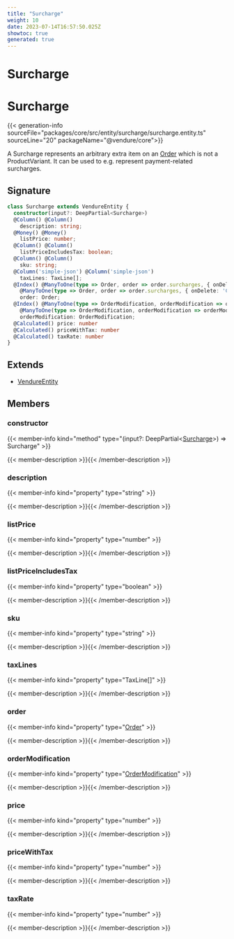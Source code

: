 ```yaml
---
title: "Surcharge"
weight: 10
date: 2023-07-14T16:57:50.025Z
showtoc: true
generated: true
---
```

<!-- This file was generated from the Vendure source. Do not modify. Instead, re-run the "docs:build" script -->

# Surcharge
<div class="symbol">


# Surcharge

{{< generation-info sourceFile="packages/core/src/entity/surcharge/surcharge.entity.ts" sourceLine="20" packageName="@vendure/core">}}

A Surcharge represents an arbitrary extra item on an <a href='/typescript-api/entities/order#order'>Order</a> which is not
a ProductVariant. It can be used to e.g. represent payment-related surcharges.

## Signature

```TypeScript
class Surcharge extends VendureEntity {
  constructor(input?: DeepPartial<Surcharge>)
  @Column() @Column()
    description: string;
  @Money() @Money()
    listPrice: number;
  @Column() @Column()
    listPriceIncludesTax: boolean;
  @Column() @Column()
    sku: string;
  @Column('simple-json') @Column('simple-json')
    taxLines: TaxLine[];
  @Index() @ManyToOne(type => Order, order => order.surcharges, { onDelete: 'CASCADE' }) @Index()
    @ManyToOne(type => Order, order => order.surcharges, { onDelete: 'CASCADE' })
    order: Order;
  @Index() @ManyToOne(type => OrderModification, orderModification => orderModification.surcharges) @Index()
    @ManyToOne(type => OrderModification, orderModification => orderModification.surcharges)
    orderModification: OrderModification;
  @Calculated() price: number
  @Calculated() priceWithTax: number
  @Calculated() taxRate: number
}
```
## Extends

 * <a href='/typescript-api/entities/vendure-entity#vendureentity'>VendureEntity</a>


## Members

### constructor

{{< member-info kind="method" type="(input?: DeepPartial&#60;<a href='/typescript-api/entities/surcharge#surcharge'>Surcharge</a>&#62;) => Surcharge"  >}}

{{< member-description >}}{{< /member-description >}}

### description

{{< member-info kind="property" type="string"  >}}

{{< member-description >}}{{< /member-description >}}

### listPrice

{{< member-info kind="property" type="number"  >}}

{{< member-description >}}{{< /member-description >}}

### listPriceIncludesTax

{{< member-info kind="property" type="boolean"  >}}

{{< member-description >}}{{< /member-description >}}

### sku

{{< member-info kind="property" type="string"  >}}

{{< member-description >}}{{< /member-description >}}

### taxLines

{{< member-info kind="property" type="TaxLine[]"  >}}

{{< member-description >}}{{< /member-description >}}

### order

{{< member-info kind="property" type="<a href='/typescript-api/entities/order#order'>Order</a>"  >}}

{{< member-description >}}{{< /member-description >}}

### orderModification

{{< member-info kind="property" type="<a href='/typescript-api/entities/order-modification#ordermodification'>OrderModification</a>"  >}}

{{< member-description >}}{{< /member-description >}}

### price

{{< member-info kind="property" type="number"  >}}

{{< member-description >}}{{< /member-description >}}

### priceWithTax

{{< member-info kind="property" type="number"  >}}

{{< member-description >}}{{< /member-description >}}

### taxRate

{{< member-info kind="property" type="number"  >}}

{{< member-description >}}{{< /member-description >}}


</div>
